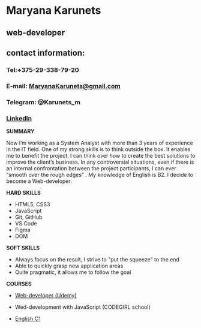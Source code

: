 # Maryana Karunets

## web-developer


## contact information:


### Tel:+375-29-338-79-20 
### E-mail: MaryanaKarunets@gmail.com
### Telegram: @Karunets_m
### [LinkedIn](https://www.linkedin.com/in/maryana-karunets-2b845a205/)





**SUMMARY**


Now I’m working as a System Analyst with more than 3 years of experience in the IT field. One of my strong skills is to think outside the box. It enables me to benefit the project. I can think over how to create the best solutions to improve the client’s business. In any controversial situations, even if there is an internal confrontation between the project participants, I can ever “smooth over the rough edges” . My knowledge of English is B2. I decide  to become a Web-developer.


**HARD SKILLS**


* HTML5, CSS3 
* JavaScript
* Git, GitHub
* VS Code
* Figma
* DOM



**SOFT SKILLS**

* Always focus on the result, I strive to "put the squeeze" to the end
* Able to quickly grasp new application areas
* Quite pragmatic, it allows me to follow the goal



**COURSES**
* [Web-developer (Udemy)](https://www.udemy.com/certificate/UC-91e38e08-6aec-43b2-a043-ac3908f00254/)

* Wed-development with JavaScript (CODEGIRL school)
* [English C1](https://cert.efset.org/FTgdL2)
